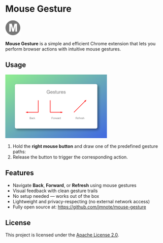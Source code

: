 # Mouse Gesture

![Mouse Gesture Icon](images/icon-48.png)

**Mouse Gesture** is a simple and efficient Chrome extension that lets you perform browser actions with intuitive mouse gestures.

## Usage

<img src="store/assets/screen-2.png" alt="screen 2" width="320" />

1. Hold the **right mouse button** and draw one of the predefined gesture paths:
2. Release the button to trigger the corresponding action.

## Features

- Navigate **Back**, **Forward**, or **Refresh** using mouse gestures  
- Visual feedback with clean gesture trails  
- No setup needed — works out of the box  
- Lightweight and privacy-respecting (no external network access)  
- Fully open source at: https://github.com/jmnote/mouse-gesture

## License

This project is licensed under the [Apache License 2.0](LICENSE).

